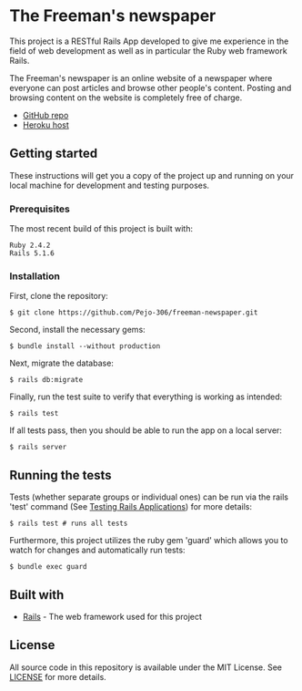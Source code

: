 # The Freeman's newspaper

This project is a RESTful Rails App developed to give me experience in the field
of web development as well as in particular the Ruby web framework Rails.

The Freeman's newspaper is an online website of a newspaper where everyone
can post articles and browse other people's content. Posting and browsing
content on the website is completely free of charge.

* [GitHub repo](https://github.com/Pejo-306/freeman-newspaper)
* [Heroku host](https://limitless-forest-89598.herokuapp.com/)

## Getting started
These instructions will get you a copy of the project up and running on your
local machine for development and testing purposes.

### Prerequisites
The most recent build of this project is built with:

```
Ruby 2.4.2
Rails 5.1.6
```

### Installation
First, clone the repository:

```
$ git clone https://github.com/Pejo-306/freeman-newspaper.git
```

Second, install the necessary gems:

```
$ bundle install --without production
```

Next, migrate the database:

```
$ rails db:migrate
```

Finally, run the test suite to verify that everything is working as intended:

```
$ rails test
```

If all tests pass, then you should be able to run the app on a local server:

```
$ rails server
```

## Running the tests
Tests (whether separate groups or individual ones) can be run via the rails
'test' command (See [Testing Rails Applications](http://guides.rubyonrails.org/testing.html))
for more details:

```
$ rails test # runs all tests
```

Furthermore, this project utilizes the ruby gem 'guard' which allows you to
watch for changes and automatically run tests:

```
$ bundle exec guard
```

## Built with
* [Rails](https://rubyonrails.org/) - The web framework used for this project

## License
All source code in this repository is available under the MIT License.
See [LICENSE](LICENSE) for more details.

